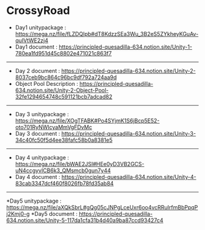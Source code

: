 # CrossyRoad

* Day1 unitypackage : https://mega.nz/file/fLZDQIpb#dT8KdzzSEa3Wu_3B2eS5ZYkheyKGuAv-quIVtWE2zj4
* Day1 document : https://principled-quesadilla-634.notion.site/Unity-1-780ea1fd951d45c8802e471021c863f7
----------------------------------------------------------------------------------------------------------------------
* Day 2 document : https://principled-quesadilla-634.notion.site/Unity-2-8037ceb9bc864c96bc9df792a724aa9d 
* Object Pool Description : https://principled-quesadilla-634.notion.site/Unity-2-Object-Pool-32fe1294654748c591121bcb7adcad82
----------------------------------------------------------------------------------------------------------------------
* Day 3 unitypackage : https://mega.nz/file/XOgTFABK#Po4SYjmK1S6jBcp5E52-oto701RyNWIcyaMmVgFDvMc
* Day 3 document : https://principled-quesadilla-634.notion.site/Unity-3-34c40fc50f5d4ee38fafc58b0a8381e5
----------------------------------------------------------------------------------------------------------------------
* Day 4 unitypackage : https://mega.nz/file/bWAE2JSI#HEe0yD3VB2GCS-uN4ccgyvICB6k3_QMsmcb0gun7y44
* Day 4 document : https://principled-quesadilla-634.notion.site/Unity-4-83cab3347dcf460f8026fb78fd35ab84
----------------------------------------------------------------------------------------------------------------------
*Day5 unitypackage : https://mega.nz/file/aXQkSbrL#gQg05cJNPgLceUxr6oo4vcRRuIrfmBbPpqPj2Kmj0-g
*Day5 document : https://principled-quesadilla-634.notion.site/Unity-5-117da1cfa31b4d40a9ba87ccd93427c4

